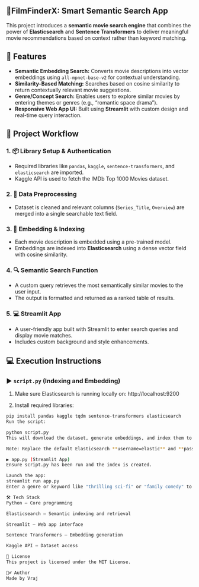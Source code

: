 ## 🚀FilmFinderX: Smart Semantic Search App 
This project introduces a **semantic movie search engine** that combines the power of **Elasticsearch** and **Sentence Transformers** to deliver meaningful movie recommendations based on context rather than keyword matching.

## 🚀 Features

- **Semantic Embedding Search:** Converts movie descriptions into vector embeddings using `all-mpnet-base-v2` for contextual understanding.
- **Similarity-Based Matching:** Searches based on cosine similarity to return contextually relevant movie suggestions.
- **Genre/Concept Search:** Enables users to explore similar movies by entering themes or genres (e.g., “romantic space drama”).
- **Responsive Web App UI:** Built using **Streamlit** with custom design and real-time query interaction.


## 🔧 Project Workflow

### 1. 📦 Library Setup & Authentication
- Required libraries like `pandas`, `kaggle`, `sentence-transformers`, and `elasticsearch` are imported.
- Kaggle API is used to fetch the IMDb Top 1000 Movies dataset.

### 2. 🧹 Data Preprocessing
- Dataset is cleaned and relevant columns (`Series_Title`, `Overview`) are merged into a single searchable text field.

### 3. 🧠 Embedding & Indexing
- Each movie description is embedded using a pre-trained model.
- Embeddings are indexed into **Elasticsearch** using a dense vector field with cosine similarity.

### 4. 🔍 Semantic Search Function
- A custom query retrieves the most semantically similar movies to the user input.
- The output is formatted and returned as a ranked table of results.

### 5. 💻 Streamlit App
- A user-friendly app built with Streamlit to enter search queries and display movie matches.
- Includes custom background and style enhancements.



## 💻 Execution Instructions

### ▶️ `script.py` (Indexing and Embedding)

1. Make sure Elasticsearch is running locally on:
http://localhost:9200

2. Install required libraries:
```bash
pip install pandas kaggle tqdm sentence-transformers elasticsearch
Run the script:

python script.py
This will download the dataset, generate embeddings, and index them to Elasticsearch.

Note: Replace the default Elasticsearch **username=elastic** and **password=QniIJli3-hIugmvXGNtS** with you own credentials in the code.

▶️ app.py (Streamlit App)
Ensure script.py has been run and the index is created.

Launch the app:
streamlit run app.py
Enter a genre or keyword like "thrilling sci-fi" or "family comedy" to receive matching movies.

🛠️ Tech Stack
Python – Core programming

Elasticsearch – Semantic indexing and retrieval

Streamlit – Web app interface

Sentence Transformers – Embedding generation

Kaggle API – Dataset access

📄 License
This project is licensed under the MIT License.

🙋‍♂️ Author
Made by Vraj
